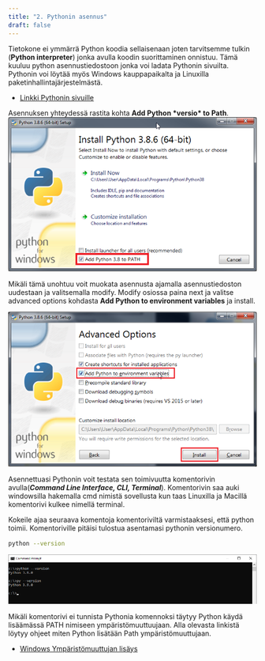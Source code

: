 ```yaml
---
title: "2. Pythonin asennus"
draft: false
---
```


Tietokone ei ymmärrä Python koodia sellaisenaan joten tarvitsemme tulkin (__Python interpreter__) jonka avulla koodin suorittaminen onnistuu. Tämä kuuluu python asennustiedostoon jonka voi ladata Pythonin sivuilta. Pythonin voi löytää myös Windows kauppapaikalta ja Linuxilla paketinhallintajärjestelmästä.

* [Linkki Pythonin sivuille](https://www.python.org/)

Asennuksen yhteydessä rastita kohta __Add Python \*versio\* to Path__. 
![Python asennus](Kuvat/python_asennus.png)

Mikäli tämä unohtuu voit muokata asennusta ajamalla asennustiedoston uudestaan ja valitsemalla modify. Modify osiossa paina next ja valitse advanced options kohdasta __Add Python to environment variables__ ja install.

![Python asennuksen muokkaus](/Kuvat/python_muokkaus.png)

Asennettuasi Pythonin voit testata sen toimivuutta komentorivin avulla(__*Command Line Interface, CLI, Terminal*__). Komentorivin saa auki windowsilla hakemalla cmd nimistä sovellusta kun taas Linuxilla ja Macillä komentorivi kulkee nimellä terminal. 

Kokeile ajaa seuraava komentoja komentoriviltä varmistaaksesi, että python toimii. Komentoriville pitäisi tulostua asentamasi pythonin versionumero. 

```bash
python --version
```

![Python versio komentorivillä](/Kuvat/python_versio_cmd.png)

Mikäli komentorivi ei tunnista Pythonia komennoksi täytyy Python käydä lisäämässä PATH nimiseen ympäristömuuttuujaan. Alla olevasta linkistä löytyy ohjeet miten Python lisätään Path ympäristömuuttujaan.
* [Windows Ympäristömuuttujan lisäys](/Muut/PathMuuttujanMuokkaus.md)